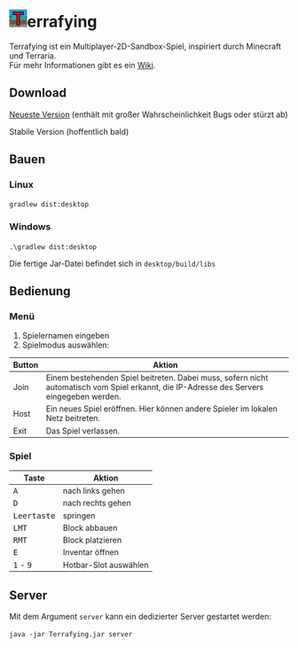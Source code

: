 
# ![leer lol](https://github.com/Tresonic/Terrafying/blob/main/core/assets/icon2.png)errafying
Terrafying ist ein Multiplayer-2D-Sandbox-Spiel, inspiriert durch Minecraft und Terraria.  
Für mehr Informationen gibt es ein [Wiki](https://github.com/Tresonic/Terrafying/wiki).  
## Download
[Neueste Version](https://github.com/Tresonic/Terrafying/releases/download/latest/Terrafying.jar) (enthält mit großer Wahrscheinlichkeit Bugs oder stürzt ab)

Stabile Version (hoffentlich bald)

## Bauen
### Linux
`gradlew dist:desktop`
### Windows
`.\gradlew dist:desktop`

Die fertige Jar-Datei befindet sich in `desktop/build/libs`

## Bedienung
### Menü
1. Spielernamen eingeben
2. Spielmodus auswählen:

Button | Aktion
--- | ---
Join | Einem bestehenden Spiel beitreten. Dabei muss, sofern nicht automatisch vom Spiel erkannt, die IP-Adresse des Servers eingegeben werden.
Host | Ein neues Spiel eröffnen. Hier können andere Spieler im lokalen Netz beitreten.
Exit | Das Spiel verlassen.

### Spiel

Taste | Aktion
--- | ---
<kbd>A</kbd> | nach links gehen
<kbd>D</kbd> | nach rechts gehen
<kbd>Leertaste</kbd> | springen
<kbd>LMT</kbd> | Block abbauen
<kbd>RMT</kbd> | Block platzieren
<kbd>E</kbd> | Inventar öffnen
<kbd>1</kbd> - <kbd>9</kbd> | Hotbar-Slot auswählen

## Server
Mit dem Argument `server` kann ein dedizierter Server gestartet werden:

`java -jar Terrafying.jar server`
